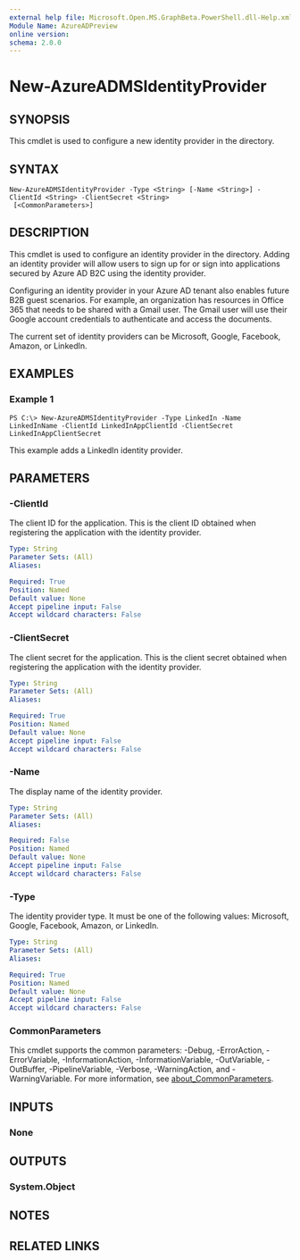 ```yaml
---
external help file: Microsoft.Open.MS.GraphBeta.PowerShell.dll-Help.xml
Module Name: AzureADPreview
online version:
schema: 2.0.0
---
```


# New-AzureADMSIdentityProvider

## SYNOPSIS
This cmdlet is used to configure a new identity provider in the directory.

## SYNTAX

```
New-AzureADMSIdentityProvider -Type <String> [-Name <String>] -ClientId <String> -ClientSecret <String>
 [<CommonParameters>]
```

## DESCRIPTION
This cmdlet is used to configure an identity provider in the directory.
Adding an identity provider will allow users to sign up for or sign into applications secured by Azure AD B2C using the identity provider.

Configuring an identity provider in your Azure AD tenant also enables future B2B guest scenarios.
For example, an organization has resources in Office 365 that needs to be shared with a Gmail user.
The Gmail user will use their Google account credentials to authenticate and access the documents.

The current set of identity providers can be Microsoft, Google, Facebook, Amazon, or LinkedIn.

## EXAMPLES

### Example 1
```
PS C:\> New-AzureADMSIdentityProvider -Type LinkedIn -Name LinkedInName -ClientId LinkedInAppClientId -ClientSecret LinkedInAppClientSecret
```

This example adds a LinkedIn identity provider.

## PARAMETERS

### -ClientId
The client ID for the application.
This is the client ID obtained when registering the application with the identity provider.

```yaml
Type: String
Parameter Sets: (All)
Aliases:

Required: True
Position: Named
Default value: None
Accept pipeline input: False
Accept wildcard characters: False
```

### -ClientSecret
The client secret for the application.
This is the client secret obtained when registering the application with the identity provider.

```yaml
Type: String
Parameter Sets: (All)
Aliases:

Required: True
Position: Named
Default value: None
Accept pipeline input: False
Accept wildcard characters: False
```

### -Name
The display name of the identity provider.

```yaml
Type: String
Parameter Sets: (All)
Aliases:

Required: False
Position: Named
Default value: None
Accept pipeline input: False
Accept wildcard characters: False
```

### -Type
The identity provider type.
It must be one of the following values: Microsoft, Google, Facebook, Amazon, or LinkedIn.

```yaml
Type: String
Parameter Sets: (All)
Aliases:

Required: True
Position: Named
Default value: None
Accept pipeline input: False
Accept wildcard characters: False
```

### CommonParameters
This cmdlet supports the common parameters: -Debug, -ErrorAction, -ErrorVariable, -InformationAction, -InformationVariable, -OutVariable, -OutBuffer, -PipelineVariable, -Verbose, -WarningAction, and -WarningVariable. For more information, see [about_CommonParameters](https://go.microsoft.com/fwlink/?LinkID=113216).

## INPUTS

### None

## OUTPUTS

### System.Object

## NOTES

## RELATED LINKS
